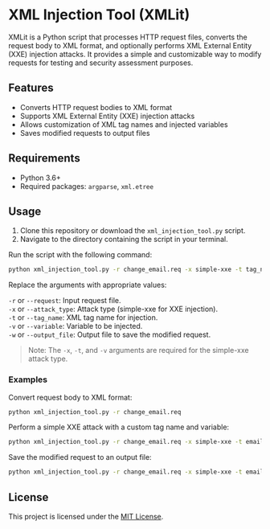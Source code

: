 # XML Injection Tool (XMLit)

XMLit is a Python script that processes HTTP request files, converts the request body to XML format, and optionally performs XML External Entity (XXE) injection attacks. It provides a simple and customizable way to modify requests for testing and security assessment purposes.

## Features

- Converts HTTP request bodies to XML format
- Supports XML External Entity (XXE) injection attacks
- Allows customization of XML tag names and injected variables
- Saves modified requests to output files

## Requirements

- Python 3.6+
- Required packages: `argparse`, `xml.etree`

## Usage

1. Clone this repository or download the `xml_injection_tool.py` script.
2. Navigate to the directory containing the script in your terminal.

Run the script with the following command:

```bash
python xml_injection_tool.py -r change_email.req -x simple-xxe -t tag_name -v variable_value -w output_change_email.req
```

Replace the arguments with appropriate values:

`-r` or `--request`: Input request file.<br/>
`-x` or `--attack_type`: Attack type (simple-xxe for XXE injection).<br/>
`-t` or `--tag_name`: XML tag name for injection.<br/>
`-v` or `--variable`: Variable to be injected.<br/>
`-w` or `--output_file`: Output file to save the modified request.<br/>

> Note: The `-x`, `-t`, and `-v` arguments are required for the simple-xxe attack type.

### Examples

Convert request body to XML format:

```bash
python xml_injection_tool.py -r change_email.req
```

Perform a simple XXE attack with a custom tag name and variable:
```bash
python xml_injection_tool.py -r change_email.req -x simple-xxe -t email -v "xxe_var"
```

Save the modified request to an output file:
```bash
python xml_injection_tool.py -r change_email.req -x simple-xxe -t email -v "xxe_var" -w modified_change_email.req 
```

## License

This project is licensed under the [MIT License](LICENSE).

